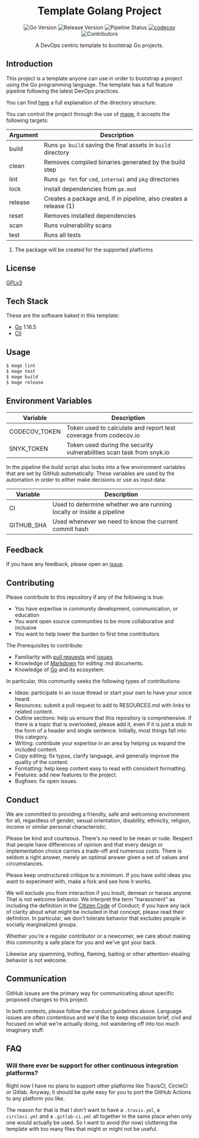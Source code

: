<div align="center">

# Template Golang Project

![Go Version](https://img.shields.io/github/go-mod/go-version/mundoalem/template-golang-project)
![Release Version](https://img.shields.io/github/v/release/mundoalem/template-golang-project)
![Pipeline Status](https://github.com/mundoalem/template-golang-project/actions/workflows/pipeline.yml/badge.svg)
[![codecov](https://codecov.io/gh/mundoalem/template-golang-project/branch/main/graph/badge.svg?token=R0HJ0SAOC0)](https://codecov.io/gh/mundoalem/template-golang-project)
![Contributors](https://img.shields.io/github/contributors/mundoalem/template-golang-project)

A DevOps centric template to bootstrap Go projects.

</div>

## Introduction

This project is a template anyone can use in order to bootstrap a project using the Go
programming language. The template has a full feature pipeline following the latest DevOps
practices.

You can find [here](https://github.com/golang-standards/project-layout)
a full explanation of the directory structure.

You can control the project through the use of [mage](https://magefile.org/), it accepts
the following targets:

| Argument | Description                                                       |
| -------- | --------------------------------------------------------------    |
| build    | Runs `go build` saving the final assets in `build` directory      |
| clean    | Removes compiled binaries generated by the build step             |
| lint     | Runs `go fmt` for `cmd`, `internal` and `pkg` directories         |
| lock     | Install dependencies from `go.mod`                                |
| release  | Creates a package and, if in pipeline, also creates a release (1) |
| reset    | Removes installed dependencies                                    |
| scan     | Runs vulnerability scans                                          |
| test     | Runs all tests                                                    |

1. The package will be created for the supported platforms

## License

[GPLv3](https://choosealicense.com/licenses/gpl-3.0/)

## Tech Stack

These are the software baked in this template:

- [Go](https://www.python.org/) 1.16.5
- [Cli](github.com/mitchellh/cli)


## Usage

```bash
$ mage lint
$ mage test
$ mage build
$ mage release
```

## Environment Variables

| Variable      | Description                                                           |
| ------------- | --------------------------------------------------------------------- |
| CODECOV_TOKEN | Token used to calculate and report test coverage from codecov.io      |
| SNYK_TOKEN    | Token used during the security vulnerabilities scan task from snyk.io |

In the pipeline the build script also looks into a few environment variables that are set by
GitHub automatically. These variables are used by the automation in order to either make
decisions or use as input data:

| Variable   | Description                                                           |
| ---------- | --------------------------------------------------------------------- |
| CI         | Used to determine whether we are running locally or inside a pipeline |
| GITHUB_SHA | Used whenever we need to know the current commit hash                 |


## Feedback

If you have any feedback, please open an [issue](https://github.com/mundoalem/template-golang-project/issues).


## Contributing

Please contribute to this repository if any of the following is true:

- You have expertise in community development, communication, or education
- You want open source communities to be more collaborative and inclusive
- You want to help lower the burden to first time contributors

The Prerequisites to contribute:

- Familiarity with [pull requests](https://help.github.com/articles/using-pull-requests) and [issues](https://guides.github.com/features/issues/).
- Knowledge of [Markdown](https://help.github.com/articles/markdown-basics/) for editing .md documents.
- Knowledge of [Go](https://golang.org/) and its ecosystem.

In particular, this community seeks the following types of contributions:

- Ideas: participate in an issue thread or start your own to have your voice heard.
- Resources: submit a pull request to add to RESOURCES.md with links to related content.
- Outline sections: help us ensure that this repository is comprehensive. if there is a topic
  that is overlooked, please add it, even if it is just a stub in the form of a header and
  single sentence. Initially, most things fall into this category.
- Writing: contribute your expertise in an area by helping us expand the included content.
- Copy editing: fix typos, clarify language, and generally improve the quality of the content.
- Formatting: help keep content easy to read with consistent formatting.
- Features: add new features to the project.
- Bugfixes: fix open issues.


## Conduct

We are committed to providing a friendly, safe and welcoming environment for all, regardless of
gender, sexual orientation, disability, ethnicity, religion, income or similar personal
characteristic.

Please be kind and courteous. There's no need to be mean or rude. Respect that people have
differences of opinion and that every design or implementation choice carries a trade-off and
numerous costs. There is seldom a right answer, merely an optimal answer given a set of values
and circumstances.

Please keep unstructured critique to a minimum. If you have solid ideas you want to experiment
with, make a fork and see how it works.

We will exclude you from interaction if you insult, demean or harass anyone. That is not welcome
behavior. We interpret the term "harassment" as including the definition in the
[Citizen Code](http://citizencodeofconduct.org/) of Conduct; if you have any lack of clarity
about what might be included in that concept, please read their definition. In particular,
we don't tolerate behavior that excludes people in socially marginalized groups.

Whether you're a regular contributor or a newcomer, we care about making this community a safe
place for you and we've got your back.

Likewise any spamming, trolling, flaming, baiting or other attention-stealing behavior is not
welcome.


## Communication

GitHub issues are the primary way for communicating about specific proposed changes to this project.

In both contexts, please follow the conduct guidelines above. Language issues are often contentious and we'd like to keep discussion brief, civil and focused on what we're actually doing, not wandering off into too much imaginary stuff.


## FAQ

### Will there ever be support for other continuous integration platforms?

Right now I have no plans to support other platforms like TravisCI, CircleCI or
Gitlab. Anyway, it should be quite easy for you to port the GitHub Actions to
any platform you like.

The reason for that is that I don't want to have a `.travis.yml`, a
`circleci.yml` and a `.gitlab-ci.yml` all together in the same place when only
one would actually be used. So I want to avoid (for now) cluttering the
template with too many files that might or might not be useful.
